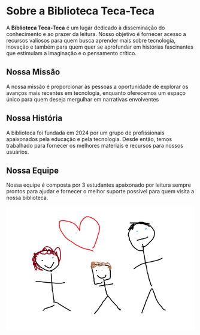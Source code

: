 # Sobre a Biblioteca Teca-Teca

A **Biblioteca Teca-Teca** é um lugar dedicado à disseminação do conhecimento e ao prazer da leitura. Nosso objetivo é fornecer acesso a recursos valiosos para quem busca aprender mais sobre tecnologia, inovação e também para quem quer se aprofundar em histórias fascinantes que estimulam a imaginação e o pensamento crítico. 

## Nossa Missão

A nossa missão é proporcionar às pessoas a oportunidade de explorar os avanços mais recentes em tecnologia, enquanto oferecemos um espaço único para quem deseja mergulhar em narrativas envolventes

## Nossa História

A biblioteca foi fundada em 2024 por um grupo de profissionais apaixonados pela educação e pela tecnologia. Desde então, temos trabalhado para fornecer os melhores materiais e recursos para nossos usuários.

## Nossa Equipe

Nossa equipe é composta por 3 estudantes apaixonado por leitura sempre prontos para ajudar e fornecer o melhor suporte possível para quem visita a nossa biblioteca.

![alt text](image.png)
